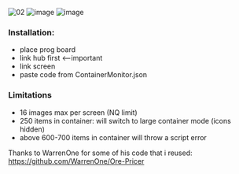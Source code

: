 ![02](https://user-images.githubusercontent.com/93654396/180024922-cc175925-a036-4155-b52d-24ec962103f9.png)
![image](https://user-images.githubusercontent.com/93654396/180025159-5d57c381-7c98-49d8-82db-3d721b0d9d16.png)
![image](https://user-images.githubusercontent.com/93654396/180708205-4ebdb579-8ff7-4e79-9aeb-9cd15d0c802c.png)


### Installation:
- place prog board
- link hub first <--important
- link screen
- paste code from ContainerMonitor.json

### Limitations
 - 16 images max per screen (NQ limit)
 - 250 items in container: will switch to large container mode (icons hidden)
 - above 600-700 items in container will throw a script error

Thanks to WarrenOne for some of his code that i reused: https://github.com/WarrenOne/Ore-Pricer
